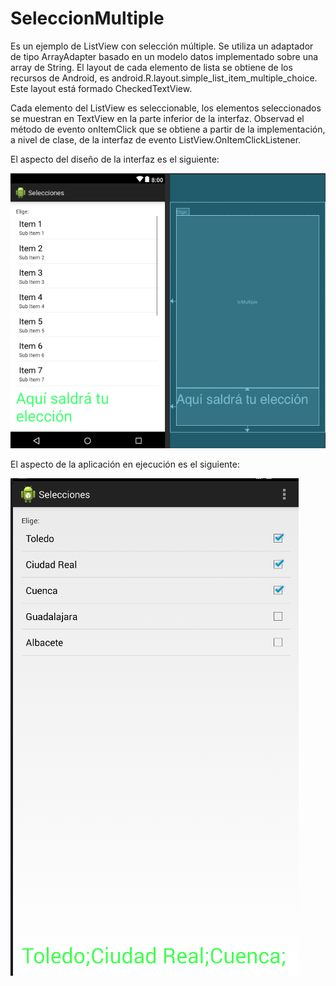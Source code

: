 # SeleccionMultiple

Es un ejemplo de ListView con selección múltiple. Se utiliza un adaptador de tipo ArrayAdapter basado en un modelo datos implementado sobre una array de String. El layout de cada elemento de lista se obtiene de los recursos de Android, es android.R.layout.simple_list_item_multiple_choice. Este layout está formado CheckedTextView.

Cada elemento del ListView es seleccionable, los elementos seleccionados se muestran en TextView en la parte inferior de la interfaz. Observad el método de evento onItemClick que se obtiene a partir de la implementación, a nivel de clase, de la interfaz de evento ListView.OnItemClickListener.

El aspecto del diseño de la interfaz es el siguiente:

![Diseño de la interfaz](https://raw.githubusercontent.com/pmdmdam2/SeleccionMultiple/master/app/src/main/assets/lista_multiple.png)

El aspecto de la aplicación en ejecución es el siguiente:

![Aplicación en ejecución](https://raw.githubusercontent.com/pmdmdam2/SeleccionMultiple/master/app/src/main/assets/prueba_lista_multiple.png)
